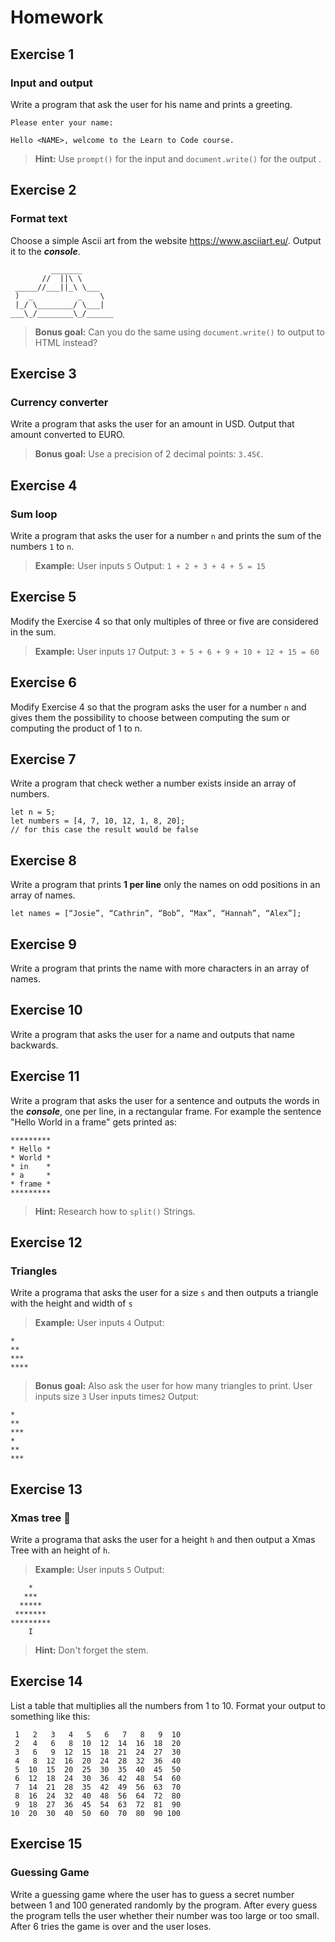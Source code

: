 # Homework
## Exercise 1
### Input and output
Write a program that ask the user for his name and prints a greeting.
```
Please enter your name:

Hello <NAME>, welcome to the Learn to Code course.
```

> **Hint:**
> Use `prompt()` for the input and `document.write()` for the output .


## Exercise 2
### Format text
Choose a simple Ascii art from the website https://www.asciiart.eu/.
Output it to the ___console___.
```
￼        _______
       //  ||\ \
 _____//___||_\ \___
 )  _          _    \
 |_/ \________/ \___|
___\_/________\_/______
```

> **Bonus goal:**
> Can you do the same using `document.write()` to output to HTML instead?


## Exercise 3
### Currency converter
Write a program that asks the user for an amount in USD.
Output that amount converted to EURO.

> **Bonus goal:**
> Use a precision of 2 decimal points: `3.45€`.


## Exercise 4
### Sum loop
Write a program that asks the user for a number `n` and prints the sum of the numbers `1` to `n`.

> **Example:**
> User inputs `5`
> Output:
> `1 + 2 + 3 + 4 + 5 = 15`


## Exercise 5
Modify the Exercise 4 so that only multiples of three or five are considered in the sum.

> **Example:**
> User inputs `17`
> Output:
> `3 + 5 + 6 + 9 + 10 + 12 + 15 = 60`


## Exercise 6
Modify Exercise 4 so that the program asks the user for a number `n` and gives them the possibility to choose between computing the sum or computing the product of 1 to n.


## Exercise 7
Write a program that check wether a number exists inside an array of numbers.
```
let n = 5;
let numbers = [4, 7, 10, 12, 1, 8, 20];
// for this case the result would be false
```


## Exercise 8
Write a program that prints **1 per line** only the names on odd positions in an array of names.
```
let names = [“Josie”, “Cathrin”, “Bob”, “Max”, “Hannah”, “Alex”];
```


## Exercise 9
Write a program that prints the name with more characters in an array of names.


## Exercise 10
Write a program that asks the user for a name and outputs that name backwards.


## Exercise 11
Write a program that asks the user for a sentence and outputs the words in the ___console___, one per line, in a rectangular frame. For example the sentence "Hello World in a frame" gets printed as:

```
*********
* Hello *
* World *
* in    *
* a     *
* frame *
*********
```
> **Hint:**
> Research how to `split()` Strings.


## Exercise 12
### Triangles
Write a programa that asks the user for a size `s` and then outputs a triangle with the height and width of `s`

> **Example:**
> User inputs `4`
> Output:
```
*
**
***
****
```
> **Bonus goal:**
> Also ask the user for how many triangles to print.
> User inputs size `3`
> User inputs times`2`
> Output:
```
*
**
***
*
**
***
```


## Exercise 13
### Xmas tree 🎄

Write a programa that asks the user for a height `h` and then output a Xmas Tree with an height of `h`.
> **Example:**
> User inputs `5`
> Output:
```
    *
   ***
  *****
 *******
*********
    I
```
> **Hint:**
> Don't forget the stem.


## Exercise 14

List a table that multiplies all the numbers from 1 to 10.
Format your output to something like this:
```
 1   2   3   4   5   6   7   8   9  10
 2   4   6   8  10  12  14  16  18  20
 3   6   9  12  15  18  21  24  27  30
 4   8  12  16  20  24  28  32  36  40
 5  10  15  20  25  30  35  40  45  50
 6  12  18  24  30  36  42  48  54  60
 7  14  21  28  35  42  49  56  63  70
 8  16  24  32  40  48  56  64  72  80
 9  18  27  36  45  54  63  72  81  90
10  20  30  40  50  60  70  80  90 100
```

## Exercise 15
### Guessing Game

Write a guessing game where the user has to guess a secret number between 1 and 100 generated randomly by the program.
After every guess the program tells the user whether their number was too large or too small.
After 6 tries the game is over and the user loses.
